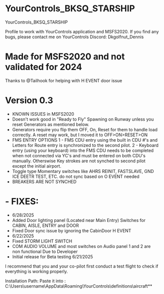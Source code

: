 # YourControls_BKSQ_STARSHIP
YourControls_BKSQ_STARSHIP

Profile to work with YourControls application and MSFS2020. If you find any bugs, please contact me on YourControls Discord: Dkgolfnut_Dennis

# Made for MSFS2020 and not validated for 2024
Thanks to @Tailhook for helping with H EVENT door issue

# Version 0.3
  - KNOWN ISSUES in MSFS2020
  - Doesn't work good in "Ready to Fly" Spawning on Runway unless you reset Generators as mentioned below. 
  - Generators require you flip them OFF, On, Reset for them to handle load correctly. A reset may work, but I moved it to OFF>ON>RESET>ON
  - FMS ENTRY OPTIONS
    1 - FMS CDU entry using the built in CDU #'s and Letters for Route entry is synchronized to the second pilot.
    2 - Keyboard entry (using your keyboard) into the FMS CDU needs to be completed when not connected via YC's and must be entered on both CDU's manually. Otherswise Key strokes are not synched to second pilot except the initial airport. 
  - Toggle type Momentary switches like AHRS REINIT, FASTSLAVE, GND ICE DEETR TEST, ETC. do not sync based on O EVENT needed
  - BREAKERS ARE NOT SYNCHED

# - FIXES:
  - 6/28/2025
   - Added Door lighting panel (Located near Main Entry) Switches for CABIN, AISLE, ENTRY and DOOR
   - Fixed Door sync issue by ignoring the CabinDoor H EVENT
  - 6/22/2025
   - Fixed STORM LIGHT SWITCH
   - COM AUDIO VOLUME and most switches on Audio panel 1 and 2 are non functional Due to Developer
   - Initial release for Beta testing 6/21/2025

I recommend that you and your co-pilot first conduct a test flight to check if everything is working properly.

Installation Path: Paste it into : C:\Users\username\AppData\Roaming\YourControls\definitions\aircraft**
